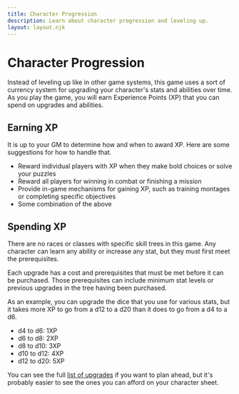```yaml
---
title: Character Progression
description: Learn about character progression and leveling up.
layout: layout.njk
---
```


# Character Progression

Instead of leveling up like in other game systems, this game uses a sort of
currency system for upgrading your character's stats and abilities over time. As
you play the game, you will earn Experience Points (XP) that you can spend on
upgrades and abilities.

## Earning XP

It is up to your GM to determine how and when to award XP. Here are some
suggestions for how to handle that.

- Reward individual players with XP when they make bold choices or solve your
  puzzles
- Reward all players for winning in combat or finishing a mission
- Provide in-game mechanisms for gaining XP, such as training montages or
  completing specific objectives
- Some combination of the above

## Spending XP

There are no races or classes with specific skill trees in this game. Any
character can learn any ability or increase any stat, but they must first meet
the prerequisites.

Each upgrade has a cost and prerequisites that must be met before it can be
purchased. Those prerequisites can include minimum stat levels or previous
upgrades in the tree having been purchased.

As an example, you can upgrade the dice that you use for various stats, but it
takes more XP to go from a d12 to a d20 than it does to go from a d4 to a d6.

- d4 to d6: 1XP
- d6 to d8: 2XP
- d8 to d10: 3XP
- d10 to d12: 4XP
- d12 to d20: 5XP

You can see the full [list of upgrades](/upgrades) if you want to plan ahead,
but it's probably easier to see the ones you can afford on your character sheet.
